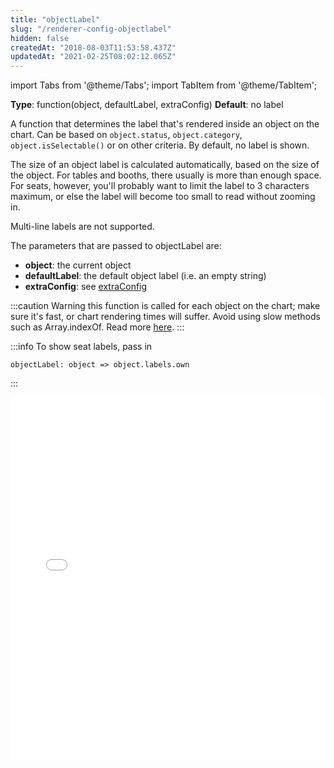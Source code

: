 ```yaml
---
title: "objectLabel"
slug: "/renderer-config-objectlabel"
hidden: false
createdAt: "2018-08-03T11:53:58.437Z"
updatedAt: "2021-02-25T08:02:12.065Z"
---
```


import Tabs from '@theme/Tabs';
import TabItem from '@theme/TabItem';

**Type**: function(object, defaultLabel, extraConfig)
**Default**: no label

A function that determines the label that's rendered inside an object on the chart. Can be based on `object.status`, `object.category`, `object.isSelectable()` or on other criteria. 
By default, no label is shown.

The size of an object label is calculated automatically, based on the size of the object. For tables and booths, there usually is more than enough space. For seats, however, you'll probably want to limit the label to 3 characters maximum, or else the label will become too small to read without zooming in.

Multi-line labels are not supported.

The parameters that are passed to objectLabel are:

* **object**: the current object
* **defaultLabel**: the default object label (i.e. an empty string)
* **extraConfig**: see [extraConfig](renderer-config-extraconfig) 

:::caution Warning
this function is called for each object on the chart; make sure it's fast, or chart rendering times will suffer. Avoid using slow methods such as Array.indexOf. Read more [here](http://support.seats.io/integrating-seats-io/performance-tips-for-renderer-callbacks).
:::



:::info 
To show seat labels, pass in

```
objectLabel: object => object.labels.own
```
:::



<iframe width="100%" height="580" src="//jsfiddle.net/seatsio/q6w0t3va/embedded/js,html,result/" allowfullscreen="allowfullscreen" frameborder="0"></iframe>

